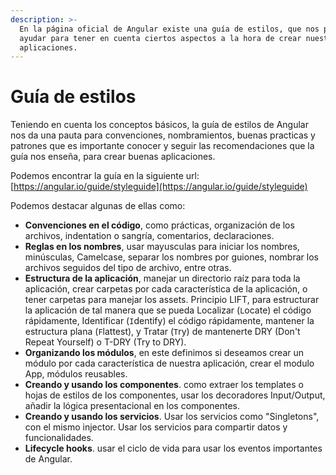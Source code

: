 ```yaml
---
description: >-
  En la página oficial de Angular existe una guía de estilos, que nos puede
  ayudar para tener en cuenta ciertos aspectos a la hora de crear nuestras
  aplicaciones.
---
```


# Guía de estilos

Teniendo en cuenta los conceptos básicos, la guía de estilos de Angular  nos da una pauta para convenciones, nombramientos, buenas practicas y patrones que es importante conocer y seguir las recomendaciones que la guía nos enseña, para crear buenas aplicaciones.

Podemos encontrar la guía en la siguiente url: [https://angular.io/guide/styleguide](https://angular.io/guide/styleguide)

Podemos destacar algunas de ellas como:

* **Convenciones en el código**, como prácticas, organización de los archivos, indentation o sangría, comentarios, declaraciones.
* **Reglas en los nombres**, usar mayusculas para iniciar los nombres, minúsculas, Camelcase, separar los nombres por guiones, nombrar los archivos seguidos del tipo de archivo, entre otras. 
* **Estructura de la aplicación**, manejar un directorio raíz para toda la aplicación, crear carpetas por cada característica de la aplicación, o tener carpetas para manejar los assets. Principio LIFT, para estructurar la aplicación de tal manera que se pueda Localizar \(`L`ocate\) el código rápidamente, Identificar \(`I`dentify\) el código rápidamente, mantener la estructura plana \(`F`lattest\), y Tratar \(`T`ry\) de mantenerte DRY \(Don't Repeat Yourself\) o T-DRY \(Try to DRY\). 
* **Organizando los módulos**, en este definimos si deseamos crear un módulo por cada característica de nuestra aplicación, crear el modulo App, módulos reusables.
* **Creando y usando los componentes**. como extraer los templates o hojas de estilos de los componentes, usar los decoradores Input/Output, añadir la lógica presentacional en los componentes. 
* **Creando y usando los servicios**. Usar los servicios como "Singletons", con el mismo injector. Usar los servicios para compartir datos y funcionalidades.
* **Lifecycle hooks**. usar el ciclo de vida para usar los eventos importantes de Angular. 







